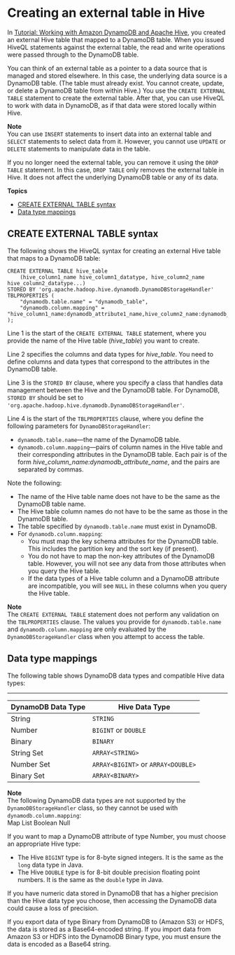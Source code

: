# Creating an external table in Hive<a name="EMRforDynamoDB.ExternalTableForDDB"></a>

In [Tutorial: Working with Amazon DynamoDB and Apache Hive](EMRforDynamoDB.Tutorial.md), you created an external Hive table that mapped to a DynamoDB table\. When you issued HiveQL statements against the external table, the read and write operations were passed through to the DynamoDB table\.

You can think of an external table as a pointer to a data source that is managed and stored elsewhere\. In this case, the underlying data source is a DynamoDB table\. \(The table must already exist\. You cannot create, update, or delete a DynamoDB table from within Hive\.\) You use the `CREATE EXTERNAL TABLE` statement to create the external table\. After that, you can use HiveQL to work with data in DynamoDB, as if that data were stored locally within Hive\.

**Note**  
You can use `INSERT` statements to insert data into an external table and `SELECT` statements to select data from it\. However, you cannot use `UPDATE` or `DELETE` statements to manipulate data in the table\.

If you no longer need the external table, you can remove it using the `DROP TABLE` statement\. In this case, `DROP TABLE` only removes the external table in Hive\. It does not affect the underlying DynamoDB table or any of its data\.

**Topics**
+ [CREATE EXTERNAL TABLE syntax](#EMRforDynamoDB.ExternalTableForDDB.Syntax)
+ [Data type mappings](#EMRforDynamoDB.ExternalTableForDDB.DataTypes)

## CREATE EXTERNAL TABLE syntax<a name="EMRforDynamoDB.ExternalTableForDDB.Syntax"></a>

The following shows the HiveQL syntax for creating an external Hive table that maps to a DynamoDB table:

```
CREATE EXTERNAL TABLE hive_table
    (hive_column1_name hive_column1_datatype, hive_column2_name hive_column2_datatype...)
STORED BY 'org.apache.hadoop.hive.dynamodb.DynamoDBStorageHandler'
TBLPROPERTIES (
    "dynamodb.table.name" = "dynamodb_table",
    "dynamodb.column.mapping" = "hive_column1_name:dynamodb_attribute1_name,hive_column2_name:dynamodb_attribute2_name..."
);
```

Line 1 is the start of the `CREATE EXTERNAL TABLE` statement, where you provide the name of the Hive table \(*hive\_table*\) you want to create\.

Line 2 specifies the columns and data types for *hive\_table*\. You need to define columns and data types that correspond to the attributes in the DynamoDB table\. 

Line 3 is the `STORED BY` clause, where you specify a class that handles data management between the Hive and the DynamoDB table\. For DynamoDB, `STORED BY` should be set to `'org.apache.hadoop.hive.dynamodb.DynamoDBStorageHandler'`\. 

Line 4 is the start of the `TBLPROPERTIES` clause, where you define the following parameters for `DynamoDBStorageHandler`: 
+ `dynamodb.table.name`—the name of the DynamoDB table\.
+  `dynamodb.column.mapping`—pairs of column names in the Hive table and their corresponding attributes in the DynamoDB table\. Each pair is of the form *hive\_column\_name:dynamodb\_attribute\_name*, and the pairs are separated by commas\.

Note the following:
+ The name of the Hive table name does not have to be the same as the DynamoDB table name\.
+ The Hive table column names do not have to be the same as those in the DynamoDB table\.
+ The table specified by `dynamodb.table.name` must exist in DynamoDB\.
+ For `dynamodb.column.mapping`:
  + You must map the key schema attributes for the DynamoDB table\. This includes the partition key and the sort key \(if present\)\.
  + You do not have to map the non\-key attributes of the DynamoDB table\. However, you will not see any data from those attributes when you query the Hive table\.
  + If the data types of a Hive table column and a DynamoDB attribute are incompatible, you will see `NULL` in these columns when you query the Hive table\.

**Note**  
The `CREATE EXTERNAL TABLE` statement does not perform any validation on the `TBLPROPERTIES` clause\. The values you provide for `dynamodb.table.name` and `dynamodb.column.mapping` are only evaluated by the `DynamoDBStorageHandler` class when you attempt to access the table\.

## Data type mappings<a name="EMRforDynamoDB.ExternalTableForDDB.DataTypes"></a>

The following table shows DynamoDB data types and compatible Hive data types:


****  

| DynamoDB Data Type | Hive Data Type | 
| --- | --- | 
|  String  |  `STRING`  | 
|  Number  |  `BIGINT` or `DOUBLE`  | 
|  Binary  |  `BINARY`  | 
|  String Set  |  `ARRAY<STRING>`  | 
|  Number Set  |  `ARRAY<BIGINT>` or `ARRAY<DOUBLE>`  | 
|  Binary Set  |  `ARRAY<BINARY>`  | 

**Note**  
The following DynamoDB data types are not supported by the `DynamoDBStorageHandler` class, so they cannot be used with `dynamodb.column.mapping`:  
Map
List
Boolean
Null

If you want to map a DynamoDB attribute of type Number, you must choose an appropriate Hive type:
+ The Hive `BIGINT` type is for 8\-byte signed integers\. It is the same as the `long` data type in Java\.
+ The Hive `DOUBLE` type is for 8\-bit double precision floating point numbers\. It is the same as the `double` type in Java\.

If you have numeric data stored in DynamoDB that has a higher precision than the Hive data type you choose, then accessing the DynamoDB data could cause a loss of precision\. 

If you export data of type Binary from DynamoDB to \(Amazon S3\) or HDFS, the data is stored as a Base64\-encoded string\. If you import data from Amazon S3 or HDFS into the DynamoDB Binary type, you must ensure the data is encoded as a Base64 string\.